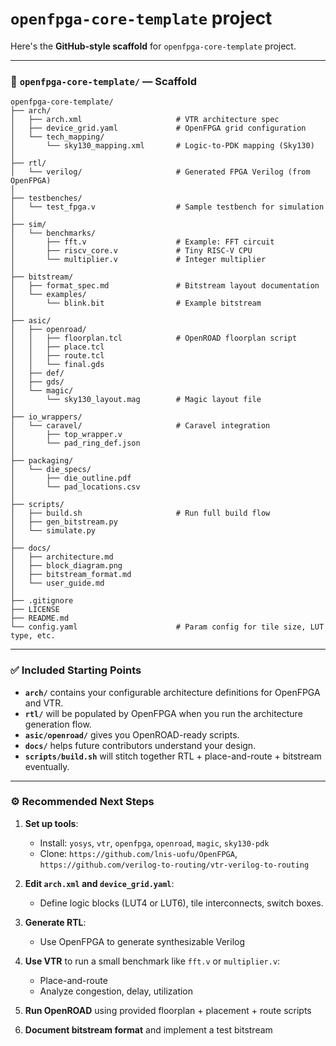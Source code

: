 # **`openfpga-core-template` project**

Here's the **GitHub-style scaffold** for `openfpga-core-template` project. 

---

### 📁 `openfpga-core-template/` — Scaffold

```text
openfpga-core-template/
├── arch/
│   ├── arch.xml                     # VTR architecture spec
│   ├── device_grid.yaml             # OpenFPGA grid configuration
│   └── tech_mapping/
│       └── sky130_mapping.xml       # Logic-to-PDK mapping (Sky130)
│
├── rtl/
│   └── verilog/                     # Generated FPGA Verilog (from OpenFPGA)
│
├── testbenches/
│   └── test_fpga.v                  # Sample testbench for simulation
│
├── sim/
│   └── benchmarks/
│       ├── fft.v                    # Example: FFT circuit
│       ├── riscv_core.v             # Tiny RISC-V CPU
│       └── multiplier.v             # Integer multiplier
│
├── bitstream/
│   ├── format_spec.md               # Bitstream layout documentation
│   └── examples/
│       └── blink.bit                # Example bitstream
│
├── asic/
│   ├── openroad/
│   │   ├── floorplan.tcl            # OpenROAD floorplan script
│   │   ├── place.tcl
│   │   ├── route.tcl
│   │   └── final.gds
│   ├── def/
│   ├── gds/
│   └── magic/
│       └── sky130_layout.mag        # Magic layout file
│
├── io_wrappers/
│   └── caravel/                     # Caravel integration
│       ├── top_wrapper.v
│       └── pad_ring_def.json
│
├── packaging/
│   └── die_specs/
│       ├── die_outline.pdf
│       └── pad_locations.csv
│
├── scripts/
│   ├── build.sh                     # Run full build flow
│   ├── gen_bitstream.py
│   └── simulate.py
│
├── docs/
│   ├── architecture.md
│   ├── block_diagram.png
│   ├── bitstream_format.md
│   └── user_guide.md
│
├── .gitignore
├── LICENSE
├── README.md
└── config.yaml                      # Param config for tile size, LUT type, etc.
```

---

### ✅ Included Starting Points

* **`arch/`** contains your configurable architecture definitions for OpenFPGA and VTR.
* **`rtl/`** will be populated by OpenFPGA when you run the architecture generation flow.
* **`asic/openroad/`** gives you OpenROAD-ready scripts.
* **`docs/`** helps future contributors understand your design.
* **`scripts/build.sh`** will stitch together RTL + place-and-route + bitstream eventually.

---

### ⚙️ Recommended Next Steps

1. **Set up tools**:

   * Install: `yosys`, `vtr`, `openfpga`, `openroad`, `magic`, `sky130-pdk`
   * Clone: `https://github.com/lnis-uofu/OpenFPGA`, `https://github.com/verilog-to-routing/vtr-verilog-to-routing`

2. **Edit `arch.xml` and `device_grid.yaml`**:

   * Define logic blocks (LUT4 or LUT6), tile interconnects, switch boxes.

3. **Generate RTL**:

   * Use OpenFPGA to generate synthesizable Verilog

4. **Use VTR** to run a small benchmark like `fft.v` or `multiplier.v`:

   * Place-and-route
   * Analyze congestion, delay, utilization

5. **Run OpenROAD** using provided floorplan + placement + route scripts

6. **Document bitstream format** and implement a test bitstream

